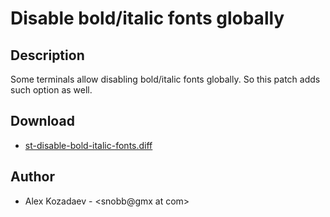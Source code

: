 Disable bold/italic fonts globally
==================================

Description
-----------
Some terminals allow disabling bold/italic fonts globally. So this patch adds
such option as well.

Download
--------
* [st-disable-bold-italic-fonts.diff](st-disable-bold-italic-fonts.diff)

Author
------
* Alex Kozadaev - <snobb@gmx at com>
